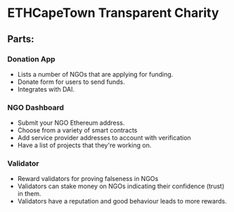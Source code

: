 # ETHCapeTown Transparent Charity

## Parts:

### Donation App

- Lists a number of NGOs that are applying for funding.
- Donate form for users to send funds.
- Integrates with DAI.

### NGO Dashboard

- Submit your NGO Ethereum address.
- Choose from a variety of smart contracts
- Add service provider addresses to account with verification
- Have a list of projects that they're working on.

### Validator

- Reward validators for proving falseness in NGOs
- Validators can stake money on NGOs indicating their confidence (trust) in them.
- Validators have a reputation and good behaviour leads to more rewards.
